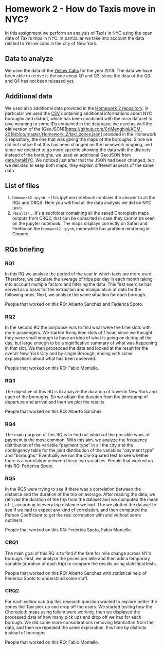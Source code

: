 # Homework 2 - How do Taxis move in NYC?
In this assignment we perform an analysis of Taxis in NYC using the open data of Taxi's trips in NYC. In particular we take into account the data related to Yellow cabs in the city of New York.
## Data to analyze
We used the data of the [Yellow Cabs](http://www.nyc.gov/html/tlc/html/about/trip_record_data.shtml) for the year 2018. The data we have been able to retrive is the one about Q1 and Q2, since the data of the Q3 and Q4 has not been released yet.
## Additional data
We used also additional data provided in the [Homework 2 repository](https://github.com/CriMenghini/ADM-2018/tree/master/Homework_2). In particular we used the [CSV](https://github.com/CriMenghini/ADM-2018/blob/master/Homework_2/taxi_zone_lookup.csv) containing additional informations about NYC boroughs and district, which has been combined with the main dataset to give meaning to some IDs contained in the database; we used as well the **old** version of the (GeoJSON)[https://github.com/CriMenghini/ADM-2018/blob/master/Homework_2/taxi_zones.json] provided in the Homework 2 repository, the one that was giving the maps of the boroughs. Since we did not notice that this has been changed on the homework ongoing, and since we decided to go more specific showing the data with the districts instead of the boroughs, we used an additional GeoJSON from [data.betaNYC](http://data.beta.nyc/dataset/nyc-zoning-districts). We noticed just after that the JSON had been changed, but we decided to keep both maps, they explain different aspects of the same data.
## List of files
1. `Homework2.ipynb`
⋅⋅⋅This ipython notebook contains the answer to all the RQs and CRQS. Here you will find all the data analysis we did on NYC taxis.
2. `results\` 
...It's a subfolder containing all the saved Choropleth maps outputs from CRQ2, that can be consulted in case they cannot be seen on the jupyter notebook. The maps displays correctly on Safari and Firefox on the `Homework2.ipynb`, meanwhile has problem rendering in Chrome.
## RQs briefing
### RQ1
In this RQ we analyze the period of the year in which taxis are more used. Therefore, we calculate the average of trips per day in each month taking into account multiple factors and filtering the data. This first exercise has served as a basis for the extraction and manipulation of data for the following ones. Next, we analyze the same situation for each borough. 

People that worked on this RQ: Alberto Sanchez and Federica Spoto.
### RQ2
In the second RQ the porpouse was to find what were the time slots with more passengers. We started fixing time slots of 1 hour, since we thought they were small enough to have an idea of what is going on during all the day, but large enough to be a significative summary of what was happening in that slot. We then procecced the data and looked at the result for the overall New York City and by single Borough, ending with some explainations about what has been observed.

People that worked on this RQ: Fabio Montello.
### RQ3
The objective of this RQ is to analyze the duration of travel in New York and each of the boroughs. So we obtain the duration from the timestamp of departure and arrival and then we plot the results.

People that worked on this RQ: Alberto Sanchez.
### RQ4
The main purpose of this RQ is to find out which of the possible ways of payment is the most common. With this aim, we analyze the frequency distribution of the variable “payment type” in all the city and the contingency table for the joint distribution of the variables "payment type" and "boroughs." Eventually we run the Chi-Squared test to see whether there is a correlation between these two variables. 
People that worked on this RQ: Federica Spoto.
### RQ5
In the RQ5 were trying to see if there was a correlation between the distance and the duration of the trip on average. After reading the data, we retrived the duration of the trip from the dataset and we computed the mean of it, according to every trip distance we had. The we plotted the dataset to see if we had to expect any kind of correlation, and then computed the Person Coefficient to get the real correlation with and without some outliners.

People that worked on this RQ: Federica Spoto, Fabio Montello.
### CRQ1
The main goal of this RQ is to find if the fare for mile change across NY's borough. First, we analyze the prices per mile and then add a temporary variable (duration of each trip) to compare the results using statistical tests.

People that worked on this RQ: Alberto Sanchez with statistical help of Federica Spoto to understand some staff.
### CRQ2
For each yellow cab trip this research question wanted to explore better the zones the Taxi pick up and drop off the users. We started testing how the Choropleth maps using folium were working, then we displayed the processed data of how many pick ups and drop off we had for each borough. We did some more considerations removing Manhattan from the data, and then we repeated the same exploration, this time by districts instead of boroughs.

People that worked on this RQ: Fabio Montello.